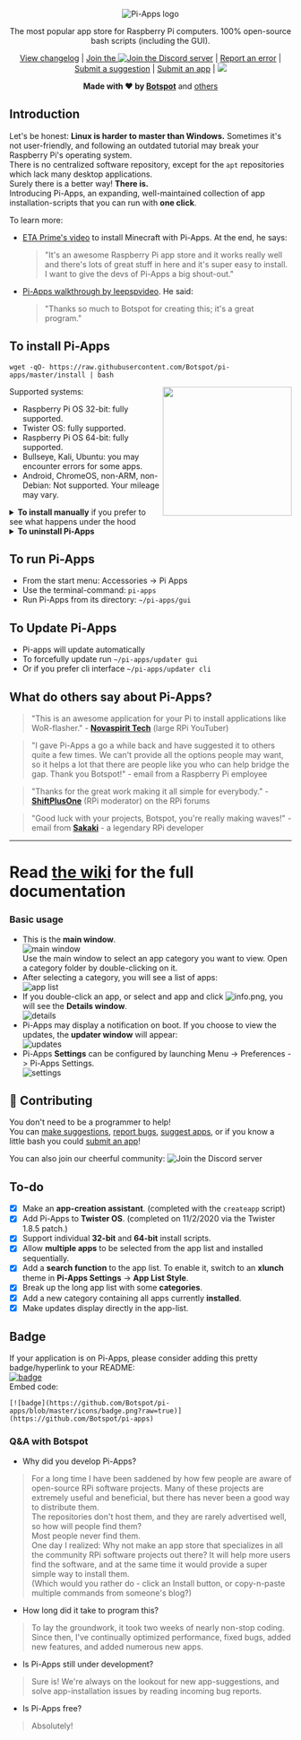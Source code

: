 <p align="center">
    <img src="https://github.com/Triple-X-Program/Griffin-Apps/blob/master/icons/48x48.png?raw=true" alt="Pi-Apps logo">
</p>
<p align="center">The most popular app store for Raspberry Pi computers. 100% open-source bash scripts (including the GUI).
<p align="center">
  <a href="https://github.com/Botspot/pi-apps/blob/master/CHANGELOG.md">
    View changelog</a>
|
  <a href="https://discord.gg/RXSTvaUvuu">
    Join the <img src="https://img.shields.io/discord/770629697909424159.svg?color=7289da&label=Discord%20server&logo=discord" alt="Join the Discord server"></a>
  |
  <a href="https://github.com/Botspot/pi-apps/issues/new?template=bug_report.md">
    Report an error</a>
  |
  <a href="https://github.com/Botspot/pi-apps/issues/new?template=suggestion.md">
    Submit a suggestion</a>
  |
  <a href="https://github.com/Botspot/pi-apps/issues/new?template=app-request.md">
    Submit an app</a>
  |
  <a href="https://hacktoberfest.digitalocean.com">
      <img src=https://img.shields.io/badge/hacktoberfest-friendly-orange></a>
<p align="center"><strong>Made with &#10084; by <a href="https://github.com/Botspot">Botspot</a></strong> and <a href="https://github.com/Botspot/pi-apps/graphs/contributors">others</a>

## Introduction
Let's be honest: **Linux is harder to master than Windows.** Sometimes it's not user-friendly, and following an outdated tutorial may break your Raspberry Pi's operating system.  
There is no centralized software repository, except for the `apt` repositories which lack many desktop applications.  
Surely there is a better way! **There is.**  
Introducing Pi-Apps, an expanding, well-maintained collection of app installation-scripts that you can run with **one click**.  

To learn more:
- [ETA Prime's video](https://www.youtube.com/watch?v=oqNWJ52DLes) to install Minecraft with Pi-Apps. At the end, he says:
  > "It's an awesome Raspberry Pi app store and it works really well and there's lots of great stuff in here and it's super easy to install. I want to give the devs of Pi-Apps a big shout-out."
- [Pi-Apps walkthrough by leepspvideo](https://www.youtube.com/watch?v=zxyWQ3FV98I). He said:
  > "Thanks so much to Botspot for creating this; it's a great program."

## To install Pi-Apps
```
wget -qO- https://raw.githubusercontent.com/Botspot/pi-apps/master/install | bash
```
<img src="https://github.com/Botspot/pi-apps/blob/master/icons/screenshots/main%20window.png?raw=true" align="right" width="230px"/>
Supported systems:

- Raspberry Pi OS 32-bit: fully supported.
- Twister OS: fully supported.
- Raspberry Pi OS 64-bit: fully supported.
- Bullseye, Kali, Ubuntu: you may encounter errors for some apps.
- Android, ChromeOS, non-ARM, non-Debian: Not supported. Your mileage may vary.

<details>
<summary><b>To install manually</b> if you prefer to see what happens under the hood</summary>
 
```
git clone https://github.com/Botspot/pi-apps
~/pi-apps/install
```
</details>

<details>
<summary><b>To uninstall Pi-Apps</b></summary>
This will not uninstall any apps that you installed through Pi-Apps.

```
~/pi-apps/uninstall
```
</details>

## To run Pi-Apps
- From the start menu: Accessories -> Pi Apps
- Use the terminal-command: `pi-apps`
- Run Pi-Apps from its directory: `~/pi-apps/gui`
## To Update Pi-Apps
- Pi-apps will update automatically
- To forcefully update run `~/pi-apps/updater gui`
- Or if you prefer cli interface `~/pi-apps/updater cli`

## What do others say about Pi-Apps?
> "This is an awesome application for your Pi to install applications like WoR-flasher." - **[Novaspirit Tech](https://youtu.be/9dO448vYv18?t=164)** (large RPi YouTuber)

> "I gave Pi-Apps a go a while back and have suggested it to others quite a few times.
> We can't provide all the options people may want, so it helps a lot that there are people like you who can help bridge the gap. Thank you Botspot!" - email from a Raspberry Pi employee

> "Thanks for the great work making it all simple for everybody." - [**ShiftPlusOne**](https://www.raspberrypi.org/forums/viewtopic.php?f=63&t=290329&p=1755860#p1755857) (RPi moderator) on the RPi forums

> "Good luck with your projects, Botspot, you're really making waves!" - email from **[Sakaki](https://github.com/sakaki-)** - a legendary RPi developer

<hr>

# Read [the wiki](https://github.com/Botspot/pi-apps/wiki)  for the full documentation

### Basic usage
- This is the **main window**.  
![main window](https://github.com/Botspot/pi-apps/blob/master/icons/screenshots/main%20window.png?raw=true)  
Use the main window to select an app category you want to view. Open a category folder by double-clicking on it.  
- After selecting a category, you will see a list of apps:  
![app list](https://github.com/Botspot/pi-apps/blob/master/icons/screenshots/app%20list.png?raw=true)  
- If you double-click an app, or select and app and click ![info.png](https://raw.githubusercontent.com/Botspot/pi-apps/master/icons/info.png), you will see the **Details window**.  
![details](https://github.com/Botspot/pi-apps/blob/master/icons/screenshots/details%20window.png?raw=true)  
- Pi-Apps may display a notification on boot. If you choose to view the updates, the **updater window** will appear:  
![updates](https://github.com/Botspot/pi-apps/blob/master/icons/screenshots/updates%20available.png?raw=true)  
- Pi-Apps **Settings** can be configured by launching Menu -> Preferences -> Pi-Apps Settings.  
![settings](https://github.com/Botspot/pi-apps/blob/master/icons/screenshots/settings.png?raw=true)  

## :raised_hands: Contributing
You don't need to be a programmer to help!  
You can [make suggestions](https://github.com/Botspot/pi-apps/issues/new?template=suggestion.md), [report bugs](https://github.com/Botspot/pi-apps/issues/new?template=bug_report.md), [suggest apps](https://github.com/Botspot/pi-apps/issues/new?template=app-request.md), or if you know a little bash you could [submit an app](https://github.com/Botspot/pi-apps/wiki/Creating-an-app)!

You can also join our cheerful community: <img src="https://img.shields.io/discord/770629697909424159.svg?color=7289da&label=Discord%20server&logo=discord" alt="Join the Discord server"></a>

## To-do

- [X] Make an **app-creation assistant**. (completed with the `createapp` script)  
- [X] Add Pi-Apps to **Twister OS**. (completed on 11/2/2020 via the Twister 1.8.5 patch.)  
- [X] Support individual **32-bit** and **64-bit** install scripts.  
- [X] Allow **multiple apps** to be selected from the app list and installed sequentially.  
- [X] Add a **search function** to the app list. To enable it, switch to an **xlunch** theme in **Pi-Apps Settings** -> **App List Style**.
- [X] Break up the long app list with some **categories**.  
- [X] Add a new category containing all apps currently **installed**.
- [X] Make updates display directly in the app-list.

## Badge
If your application is on Pi-Apps, please consider adding this pretty badge/hyperlink to your README:  
[![badge](https://github.com/Botspot/pi-apps/blob/master/icons/badge.png?raw=true)](https://github.com/Botspot/pi-apps)  
Embed code:  
```
[![badge](https://github.com/Botspot/pi-apps/blob/master/icons/badge.png?raw=true)](https://github.com/Botspot/pi-apps)  
```

### Q&A with Botspot
 - Why did you develop Pi-Apps?  
> For a long time I have been saddened by how few people are aware of open-source RPi software projects. Many of these projects are extremely useful and beneficial, but there has never been a good way to distribute them.  
> The repositories don't host them, and they are rarely advertised well, so how will people find them?  
> Most people never find them.  
> One day I realized: Why not make an app store that specializes in all the community RPi software projects out there? It will help more users find the software, and at the same time it would provide a super simple way to install them.  
> (Which would you rather do - click an Install button, or copy-n-paste multiple commands from someone's blog?)

 - How long did it take to program this?  
> To lay the groundwork, it took two weeks of nearly non-stop coding. Since then, I've continually optimized performance, fixed bugs, added new features, and added numerous new apps.

 - Is Pi-Apps still under development?
> Sure is! We're always on the lookout for new app-suggestions, and solve app-installation issues by reading incoming bug reports.

 - Is Pi-Apps free?
> Absolutely!
